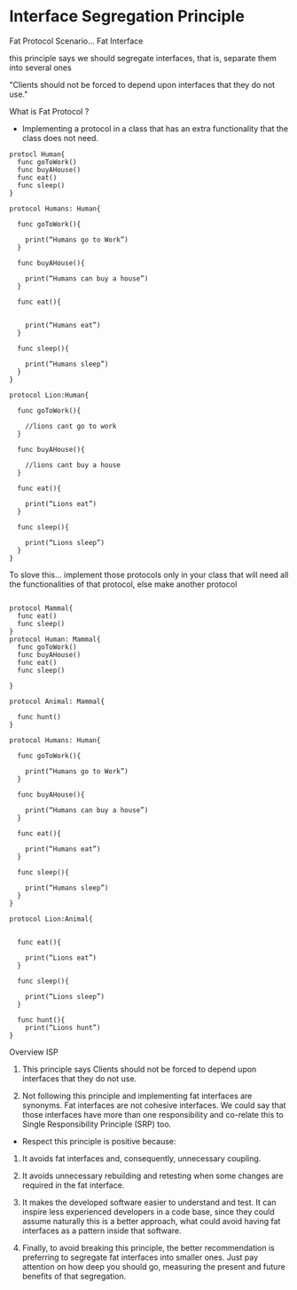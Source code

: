 # Interface Segregation Principle

Fat Protocol Scenario...
Fat Interface

 this principle says we should segregate interfaces, that is, separate them into several ones

 "Clients should not be forced to depend upon interfaces that they do not use."

What is Fat Protocol ?
- Implementing a protocol in a class that has an extra functionality that the class does not need.

```
protocl Human{
  func goToWork()
  func buyAHouse()
  func eat()
  func sleep()
}

protocol Humans: Human{

  func goToWork(){

    print(“Humans go to Work”)
  }

  func buyAHouse(){

    print(“Humans can buy a house”)
  }

  func eat(){


    print(“Humans eat”)
  }

  func sleep(){

    print(“Humans sleep”)
  }
}

protocol Lion:Human{

  func goToWork(){

    //lions cant go to work
  }

  func buyAHouse(){

    //lions cant buy a house
  }

  func eat(){

    print(“Lions eat”)
  }

  func sleep(){

    print(“Lions sleep”)
  }
}

```


To slove this...
implement those protocols only in your class that will need all the functionalities of that protocol, else make another protocol

```

protocol Mammal{
  func eat()
  func sleep()
}
protocol Human: Mammal{
  func goToWork()
  func buyAHouse()
  func eat()
  func sleep()

}

protocol Animal: Mammal{

  func hunt()
}

protocol Humans: Human{

  func goToWork(){

    print(“Humans go to Work”)
  }

  func buyAHouse(){

    print(“Humans can buy a house”)
  }

  func eat(){

    print(“Humans eat”)
  }

  func sleep(){

    print(“Humans sleep”)
  }
}

protocol Lion:Animal{

  
  func eat(){

    print(“Lions eat”)
  }

  func sleep(){

    print(“Lions sleep”)
  }

  func hunt(){
    print(“Lions hunt”)
}

```

Overview ISP
1) This principle says Clients should not be forced to depend upon interfaces that they do not use.

2) Not following this principle and implementing fat interfaces are synonyms. Fat interfaces are not cohesive interfaces. We could say that those interfaces have more than one responsibility and co-relate this to Single Responsibility Principle (SRP) too.

- Respect this principle is positive because:

1) It avoids fat interfaces and, consequently, unnecessary coupling.

2) It avoids unnecessary rebuilding and retesting when some changes are required in the fat interface.

3) It makes the developed software easier to understand and test.
It can inspire less experienced developers in a code base, since they could assume naturally this is a better approach, what could avoid having fat interfaces as a pattern inside that software.

4) Finally, to avoid breaking this principle, the better recommendation is preferring to segregate fat interfaces into smaller ones. Just pay attention on how deep you should go, measuring the present and future benefits of that segregation.
